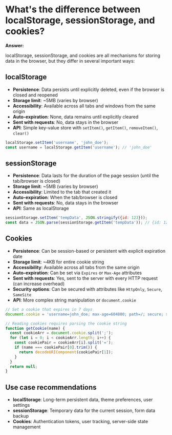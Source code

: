 # What's the difference between localStorage, sessionStorage, and cookies?

**Answer:**

localStorage, sessionStorage, and cookies are all mechanisms for storing data in the browser, but they differ in several important ways:

## localStorage
- **Persistence**: Data persists until explicitly deleted, even if the browser is closed and reopened
- **Storage limit**: ~5MB (varies by browser)
- **Accessibility**: Available across all tabs and windows from the same origin
- **Auto-expiration**: None, data remains until explicitly cleared
- **Sent with requests**: No, data stays in the browser
- **API**: Simple key-value store with `setItem()`, `getItem()`, `removeItem()`, `clear()`

```javascript
localStorage.setItem('username', 'john_doe');
const username = localStorage.getItem('username'); // 'john_doe'
```

## sessionStorage
- **Persistence**: Data lasts for the duration of the page session (until the tab/browser is closed)
- **Storage limit**: ~5MB (varies by browser)
- **Accessibility**: Limited to the tab that created it
- **Auto-expiration**: When the tab/browser is closed
- **Sent with requests**: No, data stays in the browser
- **API**: Same as localStorage

```javascript
sessionStorage.setItem('tempData', JSON.stringify({id: 123}));
const data = JSON.parse(sessionStorage.getItem('tempData')); // {id: 123}
```

## Cookies
- **Persistence**: Can be session-based or persistent with explicit expiration date
- **Storage limit**: ~4KB for entire cookie string
- **Accessibility**: Available across all tabs from the same origin
- **Auto-expiration**: Can be set via `Expires` or `Max-Age` attributes
- **Sent with requests**: Yes, sent to the server with every HTTP request (can increase overhead)
- **Security options**: Can be secured with attributes like `HttpOnly`, `Secure`, `SameSite`
- **API**: More complex string manipulation or `document.cookie`

```javascript
// Set a cookie that expires in 7 days
document.cookie = 'username=john_doe; max-age=604800; path=/; secure; samesite=strict';

// Reading cookies requires parsing the cookie string
function getCookie(name) {
  const cookieArr = document.cookie.split(';');
  for (let i = 0; i < cookieArr.length; i++) {
    const cookiePair = cookieArr[i].split('=');
    if (name === cookiePair[0].trim()) {
      return decodeURIComponent(cookiePair[1]);
    }
  }
  return null;
}
```

## Use case recommendations
- **localStorage**: Long-term persistent data, theme preferences, user settings
- **sessionStorage**: Temporary data for the current session, form data backup
- **Cookies**: Authentication tokens, user tracking, server-side state management